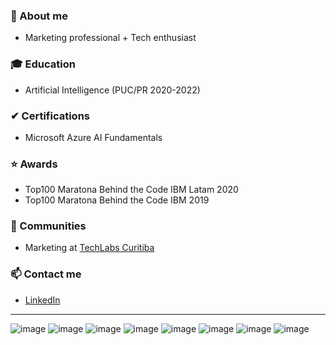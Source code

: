 ### 💬 About me       
- Marketing professional + Tech enthusiast         


### 🎓 Education    

- Artificial Intelligence (PUC/PR 2020-2022)   


### ✔ Certifications    

- Microsoft Azure AI Fundamentals


### ⭐ Awards    

- Top100 Maratona Behind the Code IBM Latam 2020
- Top100 Maratona Behind the Code IBM 2019 
    

### 👯 Communities    

- Marketing at [TechLabs Curitiba](https://techlabs.org)    
   

### 📫 Contact me
- [LinkedIn](https://in.linkedin.com/in/priscillapreks)    

---
          
          
          


![image](https://img.shields.io/badge/Python-3776AB?style=for-the-badge&logo=python&logoColor=white)
![image](https://img.shields.io/badge/Jupyter-F37626.svg?&style=for-the-badge&logo=Jupyter&logoColor=white)
![image](https://img.shields.io/badge/Pandas-2C2D72?style=for-the-badge&logo=pandas&logoColor=white)
![image](https://img.shields.io/badge/Plotly-239120?style=for-the-badge&logo=plotly&logoColor=white)
![image](https://img.shields.io/badge/scikit_learn-F7931E?style=for-the-badge&logo=scikit-learn&logoColor=white)
![image](https://img.shields.io/badge/HTML5-E34F26?style=for-the-badge&logo=html5&logoColor=white)
![image](https://img.shields.io/badge/CSS3-1572B6?style=for-the-badge&logo=css3&logoColor=white)
![image](https://img.shields.io/badge/Flask-000000?style=for-the-badge&logo=flask&logoColor=white)



<!--
**priscillapreks/priscillapreks** is a ✨ _special_ ✨ repository because its `README.md` (this file) appears on your GitHub profile.




- 🌱 Currently learning: Python / Machine Learning / Artificial Intelligence
- 👯 I’m looking to collaborate on ...
- 🤔 I’m looking for help with ...
- 💬 Ask me about ...
- : ...
- 😄 Pronouns: ...
- ⚡ Fun fact: ...
-->
